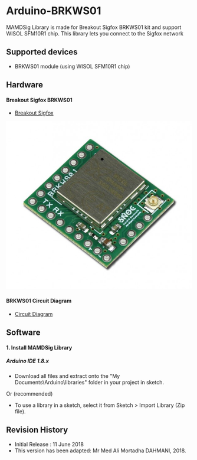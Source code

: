 Arduino-BRKWS01
========
MAMDSig Library is made for Breakout Sigfox BRKWS01 kit and support WISOL SFM10R1 chip. 
This library lets you connect to the Sigfox network

## Supported devices
* BRKWS01 module (using WISOL SFM10R1 chip)

## Hardware
#### Breakout Sigfox BRKWS01
* [Breakout Sigfox](https://yadom.fr/carte-breakout-sfm10r1.html "Breakout Sigfox")

![alt iviny](https://raw.githubusercontent.com/MortadhaDAHMANI/Arduino-BRKWS01/master/yadom.jpg)

#### BRKWS01 Circuit Diagram
* [Circuit Diagram](https://yadom.fr/downloadable/download/sample/sample_id/160/ "Circuit Diagram")

## Software
#### 1. Install MAMDSig Library
##### Arduino IDE 1.8.x

* Download all files and extract onto the "My Documents\Arduino\libraries\" folder in your project in sketch.

Or (recommended)

* To use a library in a sketch, select it from Sketch > Import Library (Zip file).

## Revision History
* Initial Release : 11 June 2018
* This version has been adapted: Mr Med Ali Mortadha DAHMANI, 2018.
